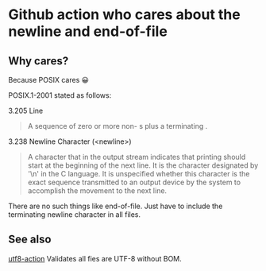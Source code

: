 # Github action who cares about the newline and end-of-file

## Why cares?

Because POSIX cares 😀

POSIX.1-2001 stated as follows:

3.205 Line
> A sequence of zero or more non- <newline>s plus a terminating <newline>.

3.238 Newline Character (\<newline\>)
> A character that in the output stream indicates that printing should start at the beginning of the next line. It is the character designated by '\n' in the C language. It is unspecified whether this character is the exact sequence transmitted to an output device by the system to accomplish the movement to the next line.

There are no such things like end-of-file. Just have to include the terminating newline character in all files.

## See also
[utf8-action](https://github.com/bc-lee/utf8-action) Validates all fies are UTF-8 without BOM.
